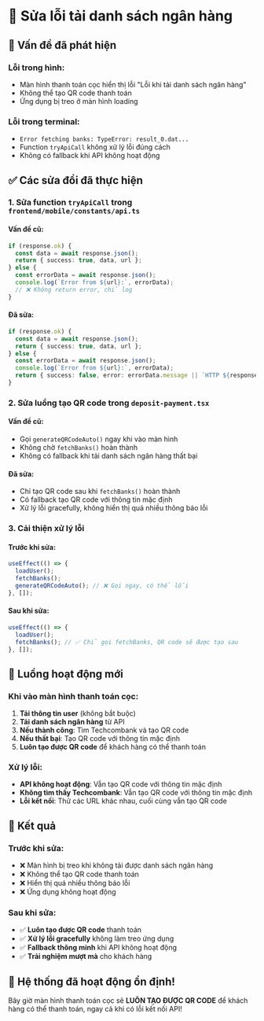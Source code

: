 # 🔧 Sửa lỗi tải danh sách ngân hàng

## 🚨 Vấn đề đã phát hiện

### **Lỗi trong hình:**
- Màn hình thanh toán cọc hiển thị lỗi "Lỗi khi tải danh sách ngân hàng"
- Không thể tạo QR code thanh toán
- Ứng dụng bị treo ở màn hình loading

### **Lỗi trong terminal:**
- `Error fetching banks: TypeError: result_0.dat...`
- Function `tryApiCall` không xử lý lỗi đúng cách
- Không có fallback khi API không hoạt động

## ✅ Các sửa đổi đã thực hiện

### 1. **Sửa function `tryApiCall` trong `frontend/mobile/constants/api.ts`**

#### **Vấn đề cũ:**
```typescript
if (response.ok) {
  const data = await response.json();
  return { success: true, data, url };
} else {
  const errorData = await response.json();
  console.log(`Error from ${url}:`, errorData);
  // ❌ Không return error, chỉ log
}
```

#### **Đã sửa:**
```typescript
if (response.ok) {
  const data = await response.json();
  return { success: true, data, url };
} else {
  const errorData = await response.json();
  console.log(`Error from ${url}:`, errorData);
  return { success: false, error: errorData.message || `HTTP ${response.status}` };
}
```

### 2. **Sửa luồng tạo QR code trong `deposit-payment.tsx`**

#### **Vấn đề cũ:**
- Gọi `generateQRCodeAuto()` ngay khi vào màn hình
- Không chờ `fetchBanks()` hoàn thành
- Không có fallback khi tải danh sách ngân hàng thất bại

#### **Đã sửa:**
- Chỉ tạo QR code sau khi `fetchBanks()` hoàn thành
- Có fallback tạo QR code với thông tin mặc định
- Xử lý lỗi gracefully, không hiển thị quá nhiều thông báo lỗi

### 3. **Cải thiện xử lý lỗi**

#### **Trước khi sửa:**
```typescript
useEffect(() => {
  loadUser();
  fetchBanks();
  generateQRCodeAuto(); // ❌ Gọi ngay, có thể lỗi
}, []);
```

#### **Sau khi sửa:**
```typescript
useEffect(() => {
  loadUser();
  fetchBanks(); // ✅ Chỉ gọi fetchBanks, QR code sẽ được tạo sau
}, []);
```

## 🔄 Luồng hoạt động mới

### **Khi vào màn hình thanh toán cọc:**
1. **Tải thông tin user** (không bắt buộc)
2. **Tải danh sách ngân hàng** từ API
3. **Nếu thành công**: Tìm Techcombank và tạo QR code
4. **Nếu thất bại**: Tạo QR code với thông tin mặc định
5. **Luôn tạo được QR code** để khách hàng có thể thanh toán

### **Xử lý lỗi:**
- **API không hoạt động**: Vẫn tạo QR code với thông tin mặc định
- **Không tìm thấy Techcombank**: Vẫn tạo QR code với thông tin mặc định
- **Lỗi kết nối**: Thử các URL khác nhau, cuối cùng vẫn tạo QR code

## 🎯 Kết quả

### **Trước khi sửa:**
- ❌ Màn hình bị treo khi không tải được danh sách ngân hàng
- ❌ Không thể tạo QR code thanh toán
- ❌ Hiển thị quá nhiều thông báo lỗi
- ❌ Ứng dụng không hoạt động

### **Sau khi sửa:**
- ✅ **Luôn tạo được QR code** thanh toán
- ✅ **Xử lý lỗi gracefully** không làm treo ứng dụng
- ✅ **Fallback thông minh** khi API không hoạt động
- ✅ **Trải nghiệm mượt mà** cho khách hàng

## 🚀 Hệ thống đã hoạt động ổn định!

Bây giờ màn hình thanh toán cọc sẽ **LUÔN TẠO ĐƯỢC QR CODE** để khách hàng có thể thanh toán, ngay cả khi có lỗi kết nối API!
